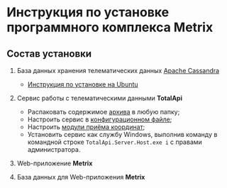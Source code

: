 Инструкция по установке программного комплекса Metrix 
=====================================================


Состав установки
----------------

1. База данных хранения телематических данных [Apache Cassandra](https://cassandra.apache.org/)
   - [Инструкция по установке на Ubuntu](Cassandra.md)

2. Сервис работы с телематическими данными **TotalApi**
   - Распаковать содержимое [архива](totalapi-1.0.14.183.zip) в любую папку;
   - Настроить сервис в [конфигурационном файле](TotalApi_Configs.md);
   - Настроить [модули приёма координат](TotalApi_DevicePlugins.md);
   - Установить сервис как службу Windows, выполнив команду в командной строке `TotalApi.Server.Host.exe i`  с правами администратора.
 
3. Web-приложение **Metrix**
4. База данных для Web-приложения **Metrix**   
